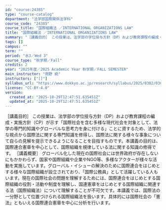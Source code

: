 ```yaml
---
id: "course:24385"
type: "course-catalog"
department: "法学部国際関係法学科"
course_code: "24385"
course_title: "国際組織法 ／INTERNATIONAL ORGANIZATIONS LAW"
title: "国際組織法 ／INTERNATIONAL ORGANIZATIONS LAW"
summary: "［講義目的］ この授業は、法学部の学位授与方針（DP）および教育課程の編成・実施方針（CP）が示す「国際社会を含む多様な現代社会を対象として、法学の専門的知識やグローバルな思考力を身に付ける」ことに資するため、法学的な視点から国際法に関する…"
tags: []
campus: ""
term: ""
period: "水3／Wed 3"
course_type: "秋学期／Fall"
credits: 2
year: "2025年度／2025 Academic Year 秋学期／FALL SEMESTER"
main_instructor: "雨野 統"
instructors: ["[]"]
syllabus_url: "https://www.dokkyo.ac.jp/research/syllabus/2025/0302/0302_24385_ja_JP.html"
license: "CC-BY-4.0"
version:
  created_at: "2025-10-29T12:47:51.635451Z"
  updated_at: "2025-10-29T12:47:51.635451Z"
---
```

［講義目的］ この授業は、法学部の学位授与方針（DP）および教育課程の編成・実施方針（CP）が示す「国際社会を含む多様な現代社会を対象として、法学の専門的知識やグローバルな思考力を身に付ける」ことに資するため、法学的な視点から国際法に関する専門知識を修得し、国際法に関する様々な事象について自らの見解を提示できるようになることを目指すものです。本講義の目的は、国際連合憲章を中心として、国際組織を規律している法に関する知識の修得です。 ［講義概要］ グローバル化した現在の国際社会には世界政府が存在しないにもかかわらず、国家や国際組織や企業やNGO等、多様なアクターが様々な活動を実施しています。グローバル・イシューの解決のために国際連合をはじめとする様々な国際組織が設立されており、「国際公務員」として活躍している人もいます。現在の国際社会の問題を理解するためには、国際連合をはじめとする国際組織の役割・活動や制度を理解し、国連憲章をはじめとする国際組織に関連する法（国際組織法）について理解することが不可欠です。本講義では、国際法の一分野として位置づけられる国際組織法を扱います。具体的には国際社会の「憲法」ともいえる国際連合憲章を中心に分析を行います。
